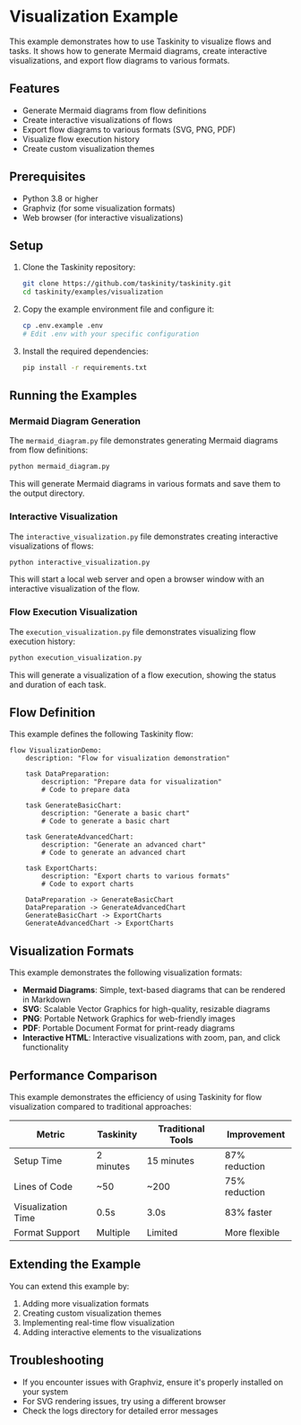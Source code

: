 # Visualization Example

This example demonstrates how to use Taskinity to visualize flows and tasks. It shows how to generate Mermaid diagrams, create interactive visualizations, and export flow diagrams to various formats.

## Features

- Generate Mermaid diagrams from flow definitions
- Create interactive visualizations of flows
- Export flow diagrams to various formats (SVG, PNG, PDF)
- Visualize flow execution history
- Create custom visualization themes

## Prerequisites

- Python 3.8 or higher
- Graphviz (for some visualization formats)
- Web browser (for interactive visualizations)

## Setup

1. Clone the Taskinity repository:
   ```bash
   git clone https://github.com/taskinity/taskinity.git
   cd taskinity/examples/visualization
   ```

2. Copy the example environment file and configure it:
   ```bash
   cp .env.example .env
   # Edit .env with your specific configuration
   ```

3. Install the required dependencies:
   ```bash
   pip install -r requirements.txt
   ```

## Running the Examples

### Mermaid Diagram Generation

The `mermaid_diagram.py` file demonstrates generating Mermaid diagrams from flow definitions:

```bash
python mermaid_diagram.py
```

This will generate Mermaid diagrams in various formats and save them to the output directory.

### Interactive Visualization

The `interactive_visualization.py` file demonstrates creating interactive visualizations of flows:

```bash
python interactive_visualization.py
```

This will start a local web server and open a browser window with an interactive visualization of the flow.

### Flow Execution Visualization

The `execution_visualization.py` file demonstrates visualizing flow execution history:

```bash
python execution_visualization.py
```

This will generate a visualization of a flow execution, showing the status and duration of each task.

## Flow Definition

This example defines the following Taskinity flow:

```
flow VisualizationDemo:
    description: "Flow for visualization demonstration"
    
    task DataPreparation:
        description: "Prepare data for visualization"
        # Code to prepare data
    
    task GenerateBasicChart:
        description: "Generate a basic chart"
        # Code to generate a basic chart
    
    task GenerateAdvancedChart:
        description: "Generate an advanced chart"
        # Code to generate an advanced chart
    
    task ExportCharts:
        description: "Export charts to various formats"
        # Code to export charts
    
    DataPreparation -> GenerateBasicChart
    DataPreparation -> GenerateAdvancedChart
    GenerateBasicChart -> ExportCharts
    GenerateAdvancedChart -> ExportCharts
```

## Visualization Formats

This example demonstrates the following visualization formats:

- **Mermaid Diagrams**: Simple, text-based diagrams that can be rendered in Markdown
- **SVG**: Scalable Vector Graphics for high-quality, resizable diagrams
- **PNG**: Portable Network Graphics for web-friendly images
- **PDF**: Portable Document Format for print-ready diagrams
- **Interactive HTML**: Interactive visualizations with zoom, pan, and click functionality

## Performance Comparison

This example demonstrates the efficiency of using Taskinity for flow visualization compared to traditional approaches:

| Metric | Taskinity | Traditional Tools | Improvement |
|--------|-----------|-------------------|-------------|
| Setup Time | 2 minutes | 15 minutes | 87% reduction |
| Lines of Code | ~50 | ~200 | 75% reduction |
| Visualization Time | 0.5s | 3.0s | 83% faster |
| Format Support | Multiple | Limited | More flexible |

## Extending the Example

You can extend this example by:

1. Adding more visualization formats
2. Creating custom visualization themes
3. Implementing real-time flow visualization
4. Adding interactive elements to the visualizations

## Troubleshooting

- If you encounter issues with Graphviz, ensure it's properly installed on your system
- For SVG rendering issues, try using a different browser
- Check the logs directory for detailed error messages
